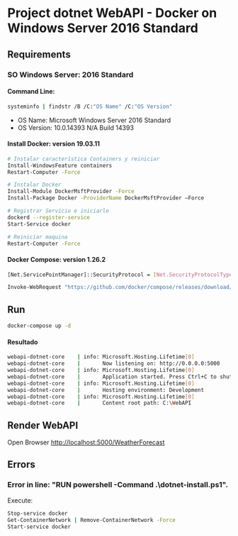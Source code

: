 # Project dotnet WebAPI - Docker on Windows Server 2016 Standard

## Requirements

### SO Windows Server: 2016 Standard
#### Command Line:
```bash
systeminfo | findstr /B /C:"OS Name" /C:"OS Version"
```
- OS Name:                   Microsoft Windows Server 2016 Standard
- OS Version:                10.0.14393 N/A Build 14393

#### Install Docker: version 19.03.11
```bash
# Instalar característica Containers y reiniciar
Install-WindowsFeature containers
Restart-Computer -Force

# Instalar Docker
Install-Module DockerMsftProvider -Force
Install-Package Docker -ProviderName DockerMsftProvider –Force

# Registrar Servicio e iniciarlo
dockerd --register-service
Start-Service docker

# Reiniciar maquina
Restart-Computer -Force
```

#### Docker Compose: version 1.26.2
```bash
[Net.ServicePointManager]::SecurityProtocol = [Net.SecurityProtocolType]::Tls12

Invoke-WebRequest "https://github.com/docker/compose/releases/download/1.26.2/docker-compose-Windows-x86_64.exe" -UseBasicParsing -OutFile $Env:ProgramFiles\Docker\docker-compose.exe
```

## Run
```bash
docker-compose up -d
```

#### Resultado
```bash
webapi-dotnet-core    | info: Microsoft.Hosting.Lifetime[0]
webapi-dotnet-core    |       Now listening on: http://0.0.0.0:5000
webapi-dotnet-core    | info: Microsoft.Hosting.Lifetime[0]
webapi-dotnet-core    |       Application started. Press Ctrl+C to shut down.
webapi-dotnet-core    | info: Microsoft.Hosting.Lifetime[0]
webapi-dotnet-core    |       Hosting environment: Development
webapi-dotnet-core    | info: Microsoft.Hosting.Lifetime[0]
webapi-dotnet-core    |       Content root path: C:\WebAPI
```

## Render WebAPI
Open Browser [http://localhost:5000/WeatherForecast](http://localhost:5000/WeatherForecast)

## Errors
### Error in line: "RUN powershell -Command .\dotnet-install.ps1".
Execute:
```bash
Stop-service docker
Get-ContainerNetwork | Remove-ContainerNetwork -Force
Start-service docker
```